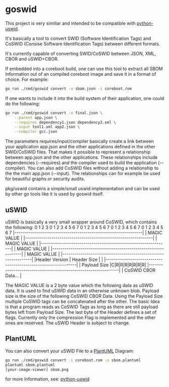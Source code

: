 # goswid

This project is very similiar and intended to be compatible with [python-uswid](https://github.com/hughsie/python-uswid).

It's basically a tool to convert SWID (Software Identification Tags) and CoSWID (Consise Software Identification Tags) between different formats.

It's currently capable of converting SWID/CoSWID between JSON, XML, CBOR and uSWID+CBOR.

If embedded into a coreboot build, one can use this tool to extract all SBOM Information out of an compiled coreboot image and save it in a format of choice. For example:
```sh
go run ./cmd/goswid convert -o sbom.json -i coreboot.rom
```

If one wants to include it into the build system of their application, one could do the following:
```sh
go run ./cmd/goswid convert -o final.json \
    --parent app.json \
    --requires dependency1.json dependency2.xml \
    --input tool1.xml app2.json \
    --compiler gcc.json
```
The parameters requires/input/compiler basically create a link between your application app.json and the other applications defined in the other SWID/CoSWID files. That makes it possible to represent a relationship between app.json and the other applications. These relationships include dependencies (--requires) and the compiler used to build the application (--compiler). You can also add CoSWID files without adding a relationship to the the main app.json (--input).
The relationships can for example be used for beautiful graphs or security audits.

pkg/uswid contains a simple/small uswid implementation and can be used by other go tools like it is used by goswid itself.

## uSWID
uSWID is basically a very small wrapper around CoSWID, which contains the following:
 0               1               2               3
 0 1 2 3 4 5 6 7 0 1 2 3 4 5 6 7 0 1 2 3 4 5 6 7 0 1 2 3 4 5 6 7
|---------------------------------------------------------------|
|                          MAGIC VALUE                          |
|---------------------------------------------------------------|
|                          MAGIC VALUE                          |
|---------------------------------------------------------------|
|                          MAGIC VALUE                          |
|---------------------------------------------------------------|
|                          MAGIC VALUE                          |
|---------------------------------------------------------------|
|Header Version |          Header Size          |               |
|---------------------------------------------------------------|
|                         Payload Size          |C|R|R|R|R|R|R|R|
|---------------------------------------------------------------|
|                         CoSWID CBOR Data...                   |

The MAGIC VALUE is a 2 byte value which the following data as uSWID data. It is used to find uSWID data in an otherwise unknown blob. Payload size is the size of the following CoSWID CBOR Data. Using the Payload Size multiple CoSWID tags can be concatenated after the other. The basic Idea is that a program reads as CoSWID Tags as long as there are still payload bytes left from Payload Size. The last byte of the Header defines a set of flags. Currently only the compression Flag is implemented and the other ones are reserved. The uSWID Header is subject to change.

## PlantUML
You can also convert your uSWID File to a [PlantUML](https://plantuml.com) Diagram:
```sh
go run ./cmd/goswid convert -i coreboot.rom -o sbom.plantuml
plantuml sbom.plantuml
[your-image-viewer] sbom.png
```

for more Information, see: [python-uswid](https://github.com/hughsie/python-uswid)
